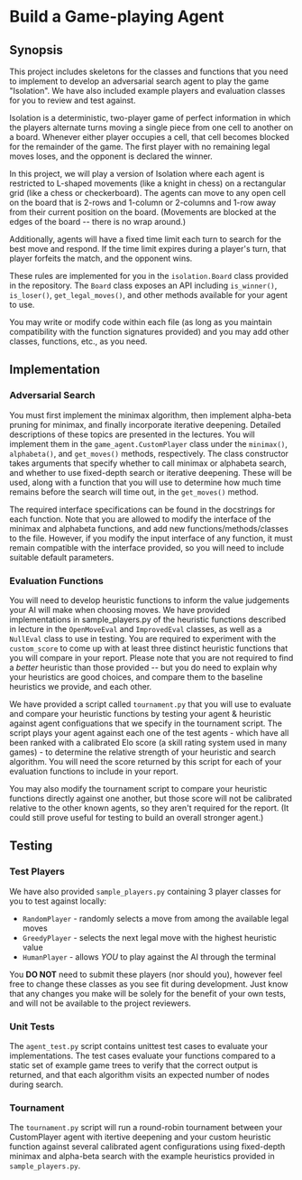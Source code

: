 
# Build a Game-playing Agent

## Synopsis

This project includes skeletons for the classes and functions that you need to implement to develop an adversarial search agent to play the game "Isolation".  We have also included example players and evaluation classes for you to review and test against.

Isolation is a deterministic, two-player game of perfect information in which the players alternate turns moving a single piece from one cell to another on a board.  Whenever either player occupies a cell, that cell becomes blocked for the remainder of the game.  The first player with no remaining legal moves loses, and the opponent is declared the winner.

In this project, we will play a version of Isolation where each agent is restricted to L-shaped movements (like a knight in chess) on a rectangular grid (like a chess or checkerboard).  The agents can move to any open cell on the board that is 2-rows and 1-column or 2-columns and 1-row away from their current position on the board. (Movements are blocked at the edges of the board -- there is no wrap around.)

Additionally, agents will have a fixed time limit each turn to search for the best move and respond.  If the time limit expires during a player's turn, that player forfeits the match, and the opponent wins.

These rules are implemented for you in the `isolation.Board` class provided in the repository. The `Board` class exposes an API including `is_winner()`, `is_loser()`, `get_legal_moves()`, and other methods available for your agent to use.

You may write or modify code within each file (as long as you maintain compatibility with the function signatures provided) and you may add other classes, functions, etc., as you need.


## Implementation

### Adversarial Search

You must first implement the minimax algorithm, then implement alpha-beta pruning for minimax, and finally incorporate iterative deepening.  Detailed descriptions of these topics are presented in the lectures.  You will implement them in the `game_agent.CustomPlayer` class under the `minimax()`, `alphabeta()`, and `get_moves()` methods, respectively.  The class constructor takes arguments that specify whether to call minimax or alphabeta search, and whether to use fixed-depth search or iterative deepening. These will be used, along with a function that you will use to determine how much time remains before the search will time out, in the `get_moves()` method.

The required interface specifications can be found in the docstrings for each function.  Note that you are allowed to modify the interface of the minimax and alphabeta functions, and add new functions/methods/classes to the file.  However, if you modify the input interface of any function, it must remain compatible with the interface provided, so you will need to include suitable default parameters.


### Evaluation Functions

You will need to develop heuristic functions to inform the value judgements your AI will make when choosing moves.  We have provided implementations in sample_players.py of the heuristic functions described in lecture in the `OpenMoveEval` and `ImprovedEval` classes, as well as a `NullEval` class to use in testing.  You are required to experiment with the `custom_score` to come up with at least three distinct heuristic functions that you will compare in your report.  Please note that you are not required to find a _better_ heuristic than those provided -- but you do need to explain why your heuristics are good choices, and compare them to the baseline heuristics we provide, and each other.

We have provided a script called `tournament.py` that you will use to evaluate and compare your heuristic functions by testing your agent & heuristic against agent configuations that we specify in the tournament script.  The script plays your agent against each one of the test agents - which have all been ranked with a calibrated Elo score (a skill rating system used in many games) - to determine the relative strength of your heuristic and search algorithm.  You will need the score returned by this script for each of your evaluation functions to include in your report.

You may also modify the tournament script to compare your heuristic functions directly against one another, but those score will not be calibrated relative to the other known agents, so they aren't required for the report. (It could still prove useful for testing to build an overall stronger agent.)


## Testing

### Test Players

We have also provided `sample_players.py` containing 3 player classes for you to test against locally:

- `RandomPlayer` - randomly selects a move from among the available legal moves
- `GreedyPlayer` - selects the next legal move with the highest heuristic value
- `HumanPlayer`  - allows *YOU* to play against the AI through the terminal

You **DO NOT** need to submit these players (nor should you), however feel free to change these classes as you see fit during development. Just know that any changes you make will be solely for the benefit of your own tests, and will not be available to the project reviewers.

### Unit Tests

The `agent_test.py` script contains unittest test cases to evaluate your implementations.  The test cases evaluate your functions compared to a static set of example game trees to verify that the correct output is returned, and that each algorithm visits an expected number of nodes during search.

### Tournament

The `tournament.py` script will run a round-robin tournament between your CustomPlayer agent with itertive deepening and your custom heuristic function against several calibrated agent configurations using fixed-depth minimax and alpha-beta search with the example heuristics provided in `sample_players.py`.
